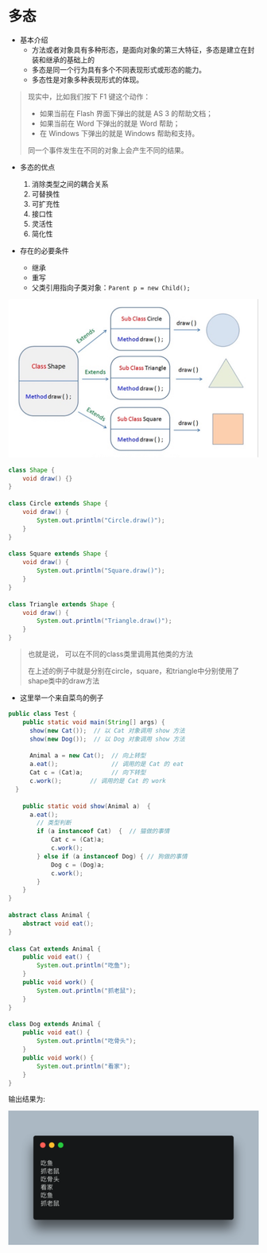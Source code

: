 # 多态 

- 基本介绍
    - 方法或者对象具有多种形态，是面向对象的第三大特征，多态是建立在封装和继承的基础上的
    - 多态是同一个行为具有多个不同表现形式或形态的能力。
    - 多态性是对象多种表现形式的体现。

> 现实中，比如我们按下 F1 键这个动作：
>
> - 如果当前在 Flash 界面下弹出的就是 AS 3 的帮助文档；
> - 如果当前在 Word 下弹出的就是 Word 帮助；
> - 在 Windows 下弹出的就是 Windows 帮助和支持。
>
> 同一个事件发生在不同的对象上会产生不同的结果。

- 多态的优点
    1. 消除类型之间的耦合关系
    2. 可替换性
    3. 可扩充性
    4. 接口性
    5. 灵活性
    6. 简化性

- 存在的必要条件
    - 继承
    - 重写
    - 父类引用指向子类对象：`Parent p = new Child();`

![img](assets/2DAC601E-70D8-4B3C-86CC-7E4972FC2466.jpg)

```java
class Shape {
    void draw() {}
}
  
class Circle extends Shape {
    void draw() {
        System.out.println("Circle.draw()");
    }
}
  
class Square extends Shape {
    void draw() {
        System.out.println("Square.draw()");
    }
}
  
class Triangle extends Shape {
    void draw() {
        System.out.println("Triangle.draw()");
    }
}
```

> 也就是说， 可以在不同的class类里调用其他类的方法
>
> 在上述的例子中就是分别在circle，square，和triangle中分别使用了shape类中的draw方法


 - 这里举一个来自菜鸟的例子
```java
public class Test {
    public static void main(String[] args) {
      show(new Cat());  // 以 Cat 对象调用 show 方法
      show(new Dog());  // 以 Dog 对象调用 show 方法
                
      Animal a = new Cat();  // 向上转型  
      a.eat();               // 调用的是 Cat 的 eat
      Cat c = (Cat)a;        // 向下转型  
      c.work();        // 调用的是 Cat 的 work
  }  
            
    public static void show(Animal a)  {
      a.eat();  
        // 类型判断
        if (a instanceof Cat)  {  // 猫做的事情 
            Cat c = (Cat)a;  
            c.work();  
        } else if (a instanceof Dog) { // 狗做的事情 
            Dog c = (Dog)a;  
            c.work();  
        }  
    }  
}
 
abstract class Animal {  
    abstract void eat();  
}  
  
class Cat extends Animal {  
    public void eat() {  
        System.out.println("吃鱼");  
    }  
    public void work() {  
        System.out.println("抓老鼠");  
    }  
}  
  
class Dog extends Animal {  
    public void eat() {  
        System.out.println("吃骨头");  
    }  
    public void work() {  
        System.out.println("看家");  
    }  
}
```

输出结果为: 

![carbon-2](assets/carbon-2.png)

